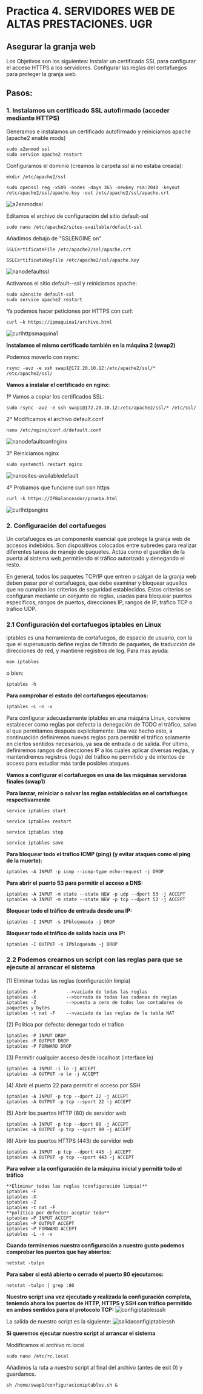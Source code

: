 # Practica 4. SERVIDORES WEB DE ALTAS PRESTACIONES. UGR
## Asegurar la granja web
Los Objetivos son los siguientes:
Instalar un certificado SSL para configurar el acceso HTTPS a los servidores.
Configurar las reglas del cortafuegos para proteger la granja web.
## Pasos:

### 1. Instalamos un certificado SSL autofirmado (acceder mediante HTTPS)
Generamos e instalamos un certificado autofirmado y reiniciamos apache
(apache2 enable mods)
```
sudo a2enmod ssl
sudo service apache2 restart
```
Configuramos el dominio (creamos la carpeta ssl si no estaba creada):
```
mkdir /etc/apache2/ssl

sudo openssl req -x509 -nodes -days 365 -newkey rsa:2048 -keyout
/etc/apache2/ssl/apache.key -out /etc/apache2/ssl/apache.crt
```
![a2enmodssl](images/a2enmodssl.PNG) 

Editamos el archivo de configuración del sitio default-ssl
```
sudo nano /etc/apache2/sites-available/default-ssl
```
Añadimos debajo de "SSLENGINE on"
```
SSLCertificateFile /etc/apache2/ssl/apache.crt

SSLCertificateKeyFile /etc/apache2/ssl/apache.key
```
![nanodefaultssl](images/nanodefaultssl.PNG) 

Activamos el sitio default--ssl y reiniciamos apache:
```
sudo a2ensite default-ssl
sudo service apache2 restart
```
Ya podemos hacer peticiones por HTTPS con curl:

 ```
 curl –k https://ipmaquina1/archivo.html
 ```
 ![curlhttpsmaquina1](images/curlhttpsswap1.PNG)

**Instalamos el mismo certificado también en la máquina 2 (swap2)**

Podemos moverlo con rsync:
```
rsync -avz -e ssh swap1@172.20.10.12:/etc/apache2/ssl/* /etc/apache2/ssl/
```
**Vamos a instalar el certificado en nginx:**

1º Vamos a copiar los certificados SSL:
```
sudo rsync -avz -e ssh swap1@172.20.10.12:/etc/apache2/ssl/* /etc/ssl/
```
2º Modificamos el archivo default.conf
```
nano /etc/nginx/conf.d/default.conf
```
![nanodefaultconfnginx](images/nanodefaultconfnginx.PNG)

3º Reiniciamos nginx
```
sudo systemctl restart nginx
```
![nanosites-availabledefault](images/nanosites-availabledefault.PNG)

4º Probamos que funcione curl con https
```
curl -k https://IPBalanceador/prueba.html
```
 ![curlhttpsnginx](images/curlhttpsnginx.PNG)

### 2. Configuración del cortafuegos
Un cortafuegos es un componente esencial que protege la granja web de accesos indebidos. Son dispositivos colocados entre subredes para realizar diferentes tareas de manejo de paquetes. Actúa como el guardián de la puerta al sistema web,permitiendo el tráfico autorizado y denegando el resto.

En general, todos los paquetes TCP/IP que entren o salgan de la granja web deben pasar por el cortafuegos, que debe examinar y bloquear aquellos que no cumplan los criterios de seguridad establecidos. Estos criterios se configuran mediante un conjunto de reglas, usadas para bloquear puertos específicos, rangos de puertos, direcciones IP, rangos de IP, tráfico TCP o tráfico UDP.
### 2.1 Configuración del cortafuegos iptables en Linux
iptables es una herramienta de cortafuegos, de espacio de usuario, con la que el superusuario define reglas de filtrado de paquetes, de traducción de direcciones de red, y mantiene registros de log. 
Para mas ayuda:
```
man iptables
```
o bien:
```
iptables -h
```

**Para comprobar el estado del cortafuegos ejecutamos:**
```
iptables –L –n -v
```
Para configurar adecuadamente iptables en una máquina Linux, conviene establecer como reglas por defecto la denegación de TODO el tráfico, salvo el que permitamos después explícitamente. Una vez hecho esto, a continuación definiremos nuevas reglas para permitir el tráfico solamente en ciertos sentidos necesarios, ya sea de entrada o de salida. Por último, definiremos rangos de direcciones IP a los cuales aplicar diversas reglas, y mantendremos registros (logs) del tráfico no permitido y de intentos de acceso para estudiar más tarde posibles ataques.

**Vamos a configurar el cortafuegos en una de las máquinas servidoras finales (swap1)**

**Para lanzar, reiniciar o salvar las reglas establecidas en el cortafuegos respectivamente**
```
service iptables start

service iptables restart

service iptables stop

service iptables save
```
**Para bloquear todo el tráfico ICMP (ping) (y evitar ataques como el ping de la muerte):**
```
iptables -A INPUT -p icmp --icmp-type echo-request -j DROP
``` 
**Para abrir el puerto 53 para permitir el acceso a DNS:**
```
iptables -A INPUT -m state --state NEW -p udp --dport 53 -j ACCEPT
iptables -A INPUT -m state --state NEW -p tcp --dport 53 -j ACCEPT
```
**Bloquear todo el tráfico de entrada desde una IP:**
```
iptables -I INPUT -s IPbloqueada -j DROP
```
**Bloquear todo el tráfico de salida hacia una IP:**
```
iptables -I OUTPUT -s IPbloqueada -j DROP
``` 


### 2.2 Podemos crearnos un script con las reglas para que se ejecute al arrancar el sistema

(1) Eliminar todas las reglas (configuración limpia)
```
iptables -F           -->vaciado de todas las reglas
iptables -X           -->borrado de todas las cadenas de reglas
iptables -Z           -->puesta a cero de todos los contadores de paquetes y bytes
iptables -t nat -F    -->vaciado de las reglas de la tabla NAT
```
(2) Política por defecto: denegar todo el tráfico
```
iptables -P INPUT DROP
iptables -P OUTPUT DROP
iptables -P FORWARD DROP
```
(3) Permitir cualquier acceso desde localhost (interface lo)
```
iptables -A INPUT -i lo -j ACCEPT
iptables -A OUTPUT -o lo -j ACCEPT
```
(4) Abrir el puerto 22 para permitir el acceso por SSH
```
iptables -A INPUT -p tcp --dport 22 -j ACCEPT
iptables -A OUTPUT -p tcp --sport 22 -j ACCEPT
```
(5) Abrir los puertos HTTP (80) de servidor web
```
iptables -A INPUT -p tcp --dport 80 -j ACCEPT
iptables -A OUTPUT -p tcp --sport 80 -j ACCEPT
```
(6) Abrir los puertos HTTPS (443) de servidor web
```
iptables -A INPUT -p tcp --dport 443 -j ACCEPT
iptables -A OUTPUT -p tcp --sport 443 -j ACCEPT
``````

**Para volver a la configuración de la máquina inicial y permitir todo el tráfico**
```
**Eliminar todas las reglas (configuración limpia)**
iptables -F
iptables -X
iptables -Z
iptables -t nat -F
**política por defecto: aceptar todo**
iptables −P INPUT ACCEPT
iptables −P OUTPUT ACCEPT
iptables −P FORWARD ACCEPT
iptables -L -n -v
```

**Cuando terminemos nuestra configuración a nuestro gusto podemos comprobar los puertos que hay abiertos:**
```
netstat -tulpn
```
**Para saber si está abierto o cerrado el puerto 80 ejecutamos:**
```
netstat -tulpn | grep :80
```
**Nuestro script una vez ejecutado y realizada la configuración completa, teniendo ahora los puertos de HTTP, 
HTTPS y SSH con tráfico permitido en ambos sentidos para el protocolo TCP:**
 ![configiptablesssh](images/configiptablesssh.PNG)

La salida de nuestro script es la siguiente:
![salidaconfigiptablessh](images/salidaconfigiptablessh.PNG)

**Si queremos ejecutar nuestro script al arrancar el sistema**

Modificamos el archivo rc.local
```
sudo nano /etc/rc.local
```
Añadimos la ruta a nuestro script al final del archivo (antes de exit 0) y guardamos.
```
sh /home/swap1/configuracioniptables.sh &
```
